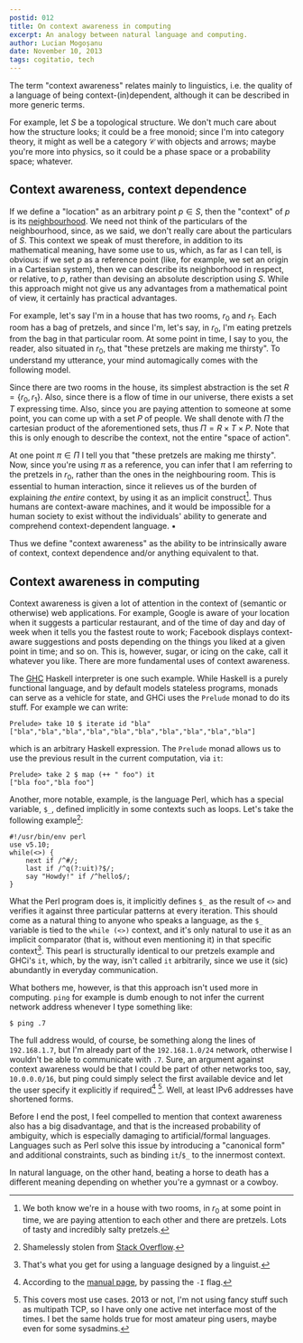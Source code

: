 ```yaml
---
postid: 012
title: On context awareness in computing
excerpt: An analogy between natural language and computing.
author: Lucian Mogoșanu
date: November 10, 2013
tags: cogitatio, tech
---
```


The term "context awareness" relates mainly to linguistics, i.e. the quality of
a language of being context-(in)dependent, although it can be described in more
generic terms.

For example, let $S$ be a topological structure. We don't much care about how
the structure looks; it could be a free monoid; since I'm into category theory,
it might as well be a category $\mathcal{C}$ with objects and arrows; maybe
you're more into physics, so it could be a phase space or a probability space;
whatever.

## Context awareness, context dependence

If we define a "location" as an arbitrary point $p \in S$, then the "context"
of $p$ is its [neighbourhood][1]. We need not think of the particulars of the
neighbourhood, since, as we said, we don't really care about the particulars of
$S$. This context we speak of must therefore, in addition to its mathematical
meaning, have some use to us, which, as far as I can tell, is obvious: if we
set $p$ as a reference point (like, for example, we set an origin in a
Cartesian system), then we can describe its neighborhood in respect, or
relative, to $p$, rather than devising an absolute description using $S$. While
this approach might not give us any advantages from a mathematical point of
view, it certainly has practical advantages.

For example, let's say I'm in a house that has two rooms, $r_0$ and $r_1$. Each
room has a bag of pretzels, and since I'm, let's say, in $r_0$, I'm eating
pretzels from the bag in that particular room. At some point in time, I say to
you, the reader, also situated in $r_0$, that "these pretzels are making me
thirsty". To understand my utterance, your mind automagically comes with the
following model.

Since there are two rooms in the house, its simplest abstraction is the set $R
= \{r_0, r_1\}$. Also, since there is a flow of time in our universe, there
exists a set $T$ expressing time. Also, since you are paying attention to
someone at some point, you can come up with a set $P$ of people. We shall
denote with $\Pi$ the cartesian product of the aforementioned sets, thus $\Pi =
R \times T \times P$. Note that this is only enough to describe the context,
not the entire "space of action".

At one point $\pi \in \Pi$ I tell you that "these pretzels are making me
thirsty". Now, since you're using $\pi$ as a reference, you can infer that I am
referring to the pretzels in $r_0$, rather than the ones in the neighbouring
room. This is essential to human interaction, since it relieves us of the
burden of explaining *the entire* context, by using it as an implicit
construct[^1]. Thus humans are context-aware machines, and it would be
impossible for a human society to exist without the individuals' ability to
generate and comprehend context-dependent language. ▪

Thus we define "context awareness" as the ability to be intrinsically aware of
context, context dependence and/or anything equivalent to that.

## Context awareness in computing

Context awareness is given a lot of attention in the context of (semantic or
otherwise) web applications. For example, Google is aware of your location when
it suggests a particular restaurant, and of the time of day and day of week
when it tells you the fastest route to work; Facebook displays context-aware
suggestions and posts depending on the things you liked at a given point in
time; and so on. This is, however, sugar, or icing on the cake, call it
whatever you like. There are more fundamental uses of context awareness.

The [GHC][2] Haskell interpreter is one such example. While Haskell is a purely
functional language, and by default models stateless programs, monads can serve
as a vehicle for state, and GHCi uses the `Prelude` monad to do its stuff. For
example we can write:

~~~~ {.haskell}
Prelude> take 10 $ iterate id "bla"
["bla","bla","bla","bla","bla","bla","bla","bla","bla","bla"]
~~~~

which is an arbitrary Haskell expression. The `Prelude` monad allows us to use
the previous result in the current computation, via `it`:

~~~~ {.haskell}
Prelude> take 2 $ map (++ " foo") it
["bla foo","bla foo"]
~~~~

Another, more notable, example, is the language Perl, which has a special
variable, `$_`, defined implicitly in some contexts such as loops. Let's take
the following example[^2]:

~~~~ {.perl}
#!/usr/bin/env perl
use v5.10;
while(<>) {
	next if /^#/;
	last if /^q(?:uit)?$/;
	say "Howdy!" if /^hello$/;
}
~~~~

What the Perl program does is, it implicitly defines `$_` as the result of `<>`
and verifies it against three particular patterns at every iteration. This
should come as a natural thing to anyone who speaks a language, as the `$_`
variable is tied to the `while (<>)` context, and it's only natural to use it
as an implicit comparator (that is, without even mentioning it) in that
specific context[^3]. This pearl is structurally identical to our pretzels
example and GHCi's `it`, which, by the way, isn't called `it` arbitrarily,
since we use it (sic) abundantly in everyday communication.

What bothers me, however, is that this approach isn't used more in computing.
`ping` for example is dumb enough to not infer the current network address
whenever I type something like:

~~~~ {.bash}
$ ping .7
~~~~

The full address would, of course, be something along the lines of
`192.168.1.7`, but I'm already part of the `192.168.1.0/24` network, otherwise
I wouldn't be able to communicate with `.7`. Sure, an argument against context
awareness would be that I could be part of other networks too, say,
`10.0.0.0/16`, but ping could simply select the first available device and let
the user specify it explicitly if required[^4] [^5]. Well, at least IPv6
addresses have shortened forms.

Before I end the post, I feel compelled to mention that context awareness also
has a big disadvantage, and that is the increased probability of ambiguity,
which is especially damaging to artificial/formal languages. Languages such as
Perl solve this issue by introducing a "canonical form" and additional
constraints, such as binding `it`/`$_` to the innermost context.

In natural language, on the other hand, beating a horse to death has a
different meaning depending on whether you're a gymnast or a cowboy.

[^1]: We both know we're in a house with two rooms, in $r_0$ at some point in
time, we are paying attention to each other and there are pretzels. Lots of
tasty and incredibly salty pretzels.

[^2]: Shamelessly stolen from [Stack Overflow][3].

[^3]: That's what you get for using a language designed by a linguist.

[^4]: According to the [manual page][4], by passing the `-I` flag.

[^5]: This covers most use cases. 2013 or not, I'm not using fancy stuff such
as multipath TCP, so I have only one active net interface most of the times. I
bet the same holds true for most amateur ping users, maybe even for some
sysadmins.

[1]: https://en.wikipedia.org/wiki/Neighbourhood_(mathematics)
[2]: http://www.haskell.org/ghc/docs/7.6.1/html/users_guide/ghci.html#ghci-introduction
[3]: http://stackoverflow.com/questions/3589837/what-is-the-significance-of-an-underscore-in-perl
[4]: http://linuxcommand.org/man_pages/ping8.html
